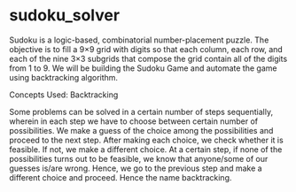 # sudoku_solver
Sudoku is a logic-based, combinatorial number-placement puzzle. The objective is to fill a 9×9 grid with digits so that each column, each row, and each of the nine 3×3 subgrids that compose the grid contain all of the digits from 1 to 9.  We will be building the Sudoku Game and automate the game using backtracking algorithm. 

Concepts Used: Backtracking

Some problems can be solved in a certain number of steps sequentially, wherein in each step we have to choose between certain number of possibilities. We make a guess of the choice among the possibilities and proceed to the next step. After making each choice, we check whether it is feasible. If not, we make a different choice. At a certain step, if none of the possibilities turns out to be feasible, we know that anyone/some of our guesses is/are wrong. Hence, we go to the previous step and make a different choice and proceed. Hence the name backtracking.
    
